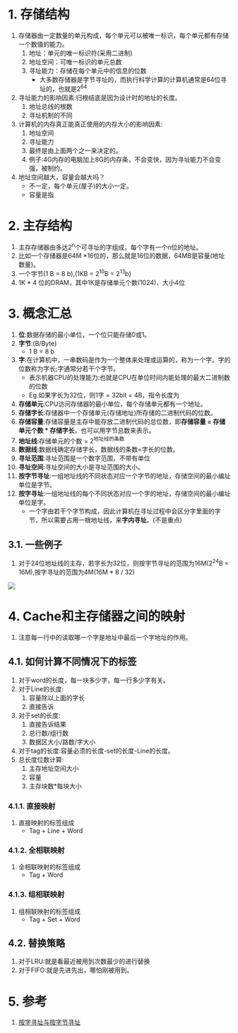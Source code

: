 # 1. 存储结构
1. 存储器由一定数量的单元构成，每个单元可以被唯一标识，每个单元都有存储一个数值的能力。
    1. 地址：单元的唯一标识符(采用二进制)
    2. 地址空间：可唯一标识的单元总数
    3. 寻址能力：存储在每个单元中的信息的位数
        + 大多数存储器是字节寻址的，而执行科学计算的计算机通常是64位寻址的，也就是2<sup>64</sup>
2. 寻址能力的影响因素:归根结底是因为设计时的地址的长度。  
    1. 地址总线的根数
    2. 寻址机制的不同
3. 计算机的内存真正能真正使用的内存大小的影响因素:
    1. 地址空间
    2. 寻址能力
    3. 最终是由上面两个之一来决定的。
    4. 例子:4G内存的电脑加上8G的内存条，不会变快，因为寻址能力不会变强，被制约。
4. 地址空间越大，容量会越大吗？
    + 不一定，每个单元(屋子)的大小一定。
    + 容量是指

# 2. 主存结构
1. 主存存储器由多达2<sup>n</sup>个可寻址的字组成，每个字有一个n位的地址。
2. 比如一个存储器是64M *16位的，那么就是16位的数据，64MB是容量(地址数量)。
3. 一个字节(1 B = 8 b),(1KB = 2<sup>10</sup>B = 2<sup>13</sup>b)
4. 1K * 4 位的DRAM，其中1K是存储单元个数(1024)、大小4位

# 3. 概念汇总
1. **位**:数据存储的最小单位，一个位只能存储0或1。
2. **字节**:(B/Byte)
    + 1 B = 8 b
3. **字**:在计算机中，一串数码是作为一个整体来处理或运算的，称为一个字。字的位数称为字长;字通常分若干个字节。
    + 表示机器CPU的处理能力:也就是CPU在单位时间内能处理的最大二进制数的位数
    + Eg.如果字长为32位，则1字 = 32bit = 4B，指令长度为
4. **存储单元**:CPU访问存储器的最小单位，每个存储单元都有一个地址。
5. **存储字长**:存储器中一个存储单元(存储地址)所存储的二进制代码的位数。
6. **存储容量**:存储容量是主存中能存放二进制代码的总位数，即**存储容量 = 存储单元个数 * 存储字长**，也可以用字节总数来表示。
7. **地址线**:存储单元的个数 = 2<sup>地址线的条数</sup>
8. **数据线**:数据线确定存储字长，数据线的条数=字长的位数。
9. **寻址范围**:寻址范围是一个数字范围，不带有单位
10. **寻址空间**:寻址空间的大小是寻址范围的大小。
11. **按字节寻址**:一组地址线的不同状态对应一个字节的地址，存储空间的最小编址单位是字节。
12. **按字寻址**:一组地址线的每个不同状态对应一个字的地址，存储空间的最小编址单位是字。
    + 一个字由若干个字节构成，因此计算机在寻址过程中会区分字里面的字节，所以需要占用一根地址线，来**字内寻址**。(不是重点)
    
## 3.1. 一些例子
1. 对于24位地址线的主存，若字长为32位，则按字节寻址的范围为16M(2<sup>24</sup>B = 16M),按字寻址的范围为4M(16M * 8 / 32)

![](https://spricoder.oss-cn-shanghai.aliyuncs.com/2019-COA19/img\cpt0-1.png)

# 4. Cache和主存储器之间的映射
1. 注意每一行中的读取哪一个字是地址中最后一个字地址的作用。

## 4.1. 如何计算不同情况下的标签
1. 对于word的长度，每一块多少字，每一行多少字有关。
2. 对于Line的长度:
    1. 容量除以上面的字长
    2. 直接告诉
3. 对于set的长度:
    1. 直接告诉结果
    2. 总行数/组行数
    3. 数据区大小/路数/字大小
4. 对于tag的长度:容量必须的长度-set的长度-Line的长度。
5. 总长度位数计算:
    1. 主存地址空间大小
    2. 容量
    3. 主存块数*每块大小


### 4.1.1. 直接映射
1. 直接映射的标签组成
    + Tag + Line + Word

### 4.1.2. 全相联映射
1. 全相联映射的标签组成
    + Tag + Word

### 4.1.3. 组相联映射
1. 组相联映射的标签组成
    + Tag + Set + Word

## 4.2. 替换策略
1. 对于LRU:就是看最近被用到次数最少的进行替换
2. 对于FIFO:就是先进先出，哪怕刚被用到。

# 5. 参考
1. <a href = "https://blog.csdn.net/m0_37345402/article/details/89429285">按字寻址与按字节寻址</a>

